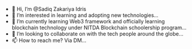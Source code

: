 - 👋 Hi, I’m @Sadiq Zakariya Idris
- 👀 I’m interested in learning and adopting new technologies...
- 🌱 I’m currently learning Web3 framework and officially learning blockchain technology under NITDA Blockchain schoolership program...
- 💞️ I’m looking to collaborate on with the tech people around the globe...
- 📫 How to reach me? Via DM...

<!---
Sadiq Zakariya Idris/Sadiqmesalati is a ✨ special ✨ repository because its `README.md` (this file) appears on your GitHub profile.
You can click the Preview link to take a look at your changes.
--->

